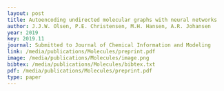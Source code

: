 ```yaml
--- 
layout: post
title: Autoencoding undirected molecular graphs with neural networks
author: J.J.W. Olsen, P.E. Christensen, M.H. Hansen, A.R. Johansen
year: 2019
key: 2019.11
journal: Submitted to Journal of Chemical Information and Modeling
link: /media/publications/Molecules/preprint.pdf
image: /media/publications/Molecules/image.png
bibtex: /media/publications/Molecules/bibtex.txt
pdf: /media/publications/Molecules/preprint.pdf
type: paper
---
```

